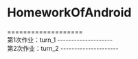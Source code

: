 # HomeworkOfAndroid
===================<br>
第1次作业：turn_1
--------------------<br>
第2次作业：turn_2
---------------------<br>
